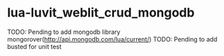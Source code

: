 # lua-luvit_weblit_crud_mongodb

TODO: Pending to add mongodb library mongorover(http://api.mongodb.com/lua/current/)
TODO: Pending to add busted for unit test

